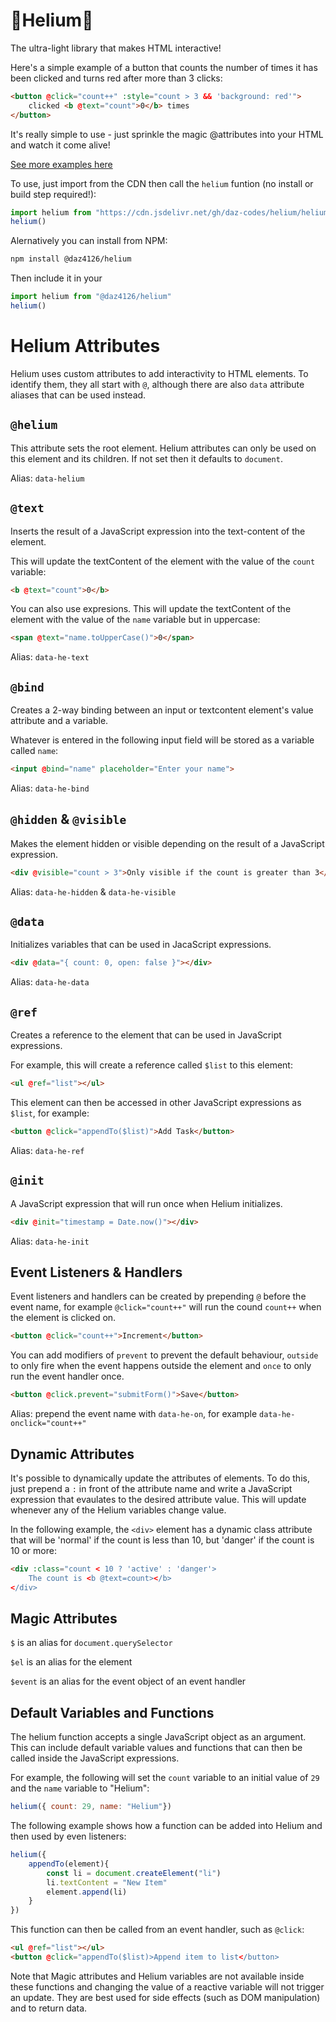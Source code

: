 # 🎈Helium🎈

The ultra-light library that makes HTML interactive!

Here's a simple example of a button that counts the number of times it has been clicked and turns red after more than 3 clicks:

```html
<button @click="count++" :style="count > 3 && 'background: red'">
    clicked <b @text="count">0</b> times
</button>
```

It's really simple to use - just sprinkle the magic @attributes into your HTML and watch it come alive!

[See more examples here](https://codepen.io/daz4126/pen/YPwwdBK)

To use, just import from the CDN then call the `helium` funtion (no install or build step required!):

```javascript
import helium from "https://cdn.jsdelivr.net/gh/daz-codes/helium/helium.js"
helium()
```

Alernatively you can install from NPM:

```bash
npm install @daz4126/helium
```

Then include it in your

```javascript
import helium from "@daz4126/helium"
helium()
```

# Helium Attributes

Helium uses custom attributes to add interactivity to HTML elements. To identify them, they all start with `@`, although there are also `data` attribute aliases that can be used instead.

## `@helium`

This attribute sets the root element. Helium attributes can only be used on this element and its children. If not set then it defaults to `document`.

Alias: `data-helium`

## `@text`

Inserts the result of a JavaScript expression into the text-content of the element.

This will update the textContent of the element with the value of the `count` variable:

```html
<b @text="count">0</b>
```

You can also use expresions. This will update the textContent of the element with the value of the `name` variable but in uppercase:

```html
<span @text="name.toUpperCase()">0</span>
```

Alias: `data-he-text`

## `@bind`

Creates a 2-way binding between an input or textcontent element's value attribute and a variable.

Whatever is entered in the following input field will be stored as a variable called `name`:

```html
<input @bind="name" placeholder="Enter your name">
```

Alias: `data-he-bind`

## `@hidden` & `@visible`

Makes the element hidden or visible depending on the result of a JavaScript expression.

```html
<div @visible="count > 3">Only visible if the count is greater than 3</div>
```

Alias: `data-he-hidden` & `data-he-visible`

## `@data`

Initializes variables that can be used in JacaScript expressions.

```html
<div @data="{ count: 0, open: false }"></div>
```

Alias: `data-he-data`

## `@ref`

Creates a reference to the element that can be used in JavaScript expressions.

For example, this will create a reference called `$list` to this element:

```html
<ul @ref="list"></ul>
```

This element can then be accessed in other JavaScript expressions as `$list`, for example:

```html
<button @click="appendTo($list)">Add Task</button>
```

Alias: `data-he-ref`

## `@init`

A JavaScript expression that will run once when Helium initializes.

```html
<div @init="timestamp = Date.now()"></div>
```

Alias: `data-he-init`

## Event Listeners & Handlers

Event listeners and handlers can be created by prepending `@` before the event name, for example `@click="count++"` will run the cound `count++` when the element is clicked on.

```html
<button @click="count++">Increment</button>
```

You can add modifiers of `prevent` to prevent the default behaviour, `outside` to only fire when the event happens outside the element and `once` to only run the event handler once.

```html
<button @click.prevent="submitForm()">Save</button>
```

Alias: prepend the event name with `data-he-on`, for example `data-he-onclick="count++"`

## Dynamic Attributes

It's possible to dynamically update the attributes of elements. To do this, just prepend a `:` in front of the attribute name and write a JavaScript expression that evaulates to the desired attribute value. This will update whenever any of the Helium variables change value.

In the following example, the `<div>` element has a dynamic class attribute that will be 'normal' if the count is less than 10, but 'danger' if the count is 10 or more:

```html
<div :class="count < 10 ? 'active' : 'danger'>
    The count is <b @text=count></b>
</div>
```

## Magic Attributes

`$` is an alias for `document.querySelector`

`$el` is an alias for the element

`$event` is an alias for the event object of an event handler

## Default Variables and Functions

The helium function accepts a single JavaScript object as an argument. This can include default variable values and functions that can then be called inside the JavaScript expressions.

For example, the following will set the `count` variable to an initial value of `29` and the `name` variable to "Helium":

```javascript
helium({ count: 29, name: "Helium"})
```

The following example shows how a function can be added into Helium and then used by even listeners:

```javascript
helium({ 
    appendTo(element){
        const li = document.createElement("li")
        li.textContent = "New Item"
        element.append(li)
    }
})

```

This function can then be called from an event handler, such as `@click`:

```html
<ul @ref="list"></ul>
<button @click="appendTo($list)>Append item to list</button>
```

Note that Magic attributes and Helium variables are not available inside these functions and changing the value of a reactive variable will not trigger an update. They are best used for side effects (such as DOM manipulation) and to return data.
